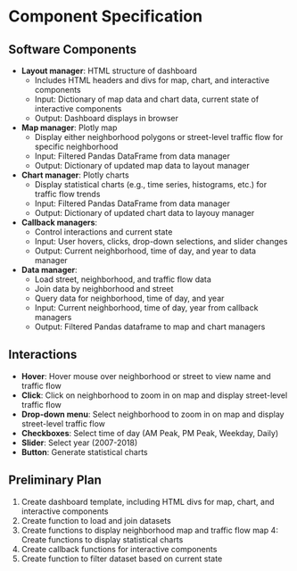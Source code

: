 # Component Specification

<!---
The document should have sections for:
* **Software components** High level description of the software components such as: *data manager*, which provides a simplified interface to your data and provides application specific features (e.g., querying data subsets); and *visualization manager*, which displays data frames as a plot. Describe at least 3 components specifying what it does, inputs it requires, and outputs it provides.
* **Interactions to accomplish use cases** Describe how the above software components interact to accomplish at least one of your use cases.
* **Preliminary plan** A list of tasks in priority order.
--->

## Software Components
* **Layout manager**: HTML structure of dashboard
    * Includes HTML headers and divs for map, chart, and interactive components
    * Input: Dictionary of map data and chart data, current state of interactive components
    * Output: Dashboard displays in browser
* **Map manager**: Plotly map
    * Display either neighborhood polygons or street-level traffic flow for specific neighborhood
    * Input: Filtered Pandas DataFrame from data manager
    * Output: Dictionary of updated map data to layout manager
* **Chart manager**: Plotly charts
    * Display statistical charts (e.g., time series, histograms, etc.) for traffic flow trends
    * Input: Filtered Pandas DataFrame from data manager
    * Output: Dictionary of updated chart data to layouy manager
* **Callback managers**:
    * Control interactions and current state
    * Input: User hovers, clicks, drop-down selections, and slider changes
    * Output: Current neighborhood, time of day, and year to data manager
* **Data manager**: 
    * Load street, neighborhood, and traffic flow data
    * Join data by neighborhood and street
    * Query data for neighborhood, time of day, and year
    * Input: Current neighborhood, time of day, year from callback managers
    * Output: Filtered Pandas dataframe to map and chart managers

## Interactions
* **Hover**: Hover mouse over neighborhood or street to view name and traffic flow
* **Click**: Click on neighborhood to zoom in on map and display street-level traffic flow
* **Drop-down menu**: Select neighborhood to zoom in on map and display street-level traffic flow
* **Checkboxes**: Select time of day (AM Peak, PM Peak, Weekday, Daily)
* **Slider**: Select year (2007-2018)
* **Button**: Generate statistical charts

## Preliminary Plan
1. Create dashboard template, including HTML divs for map, chart, and interactive components
2. Create function to load and join datasets
3. Create functions to display neighborhood map and traffic flow map
4: Create functions to display statistical charts
4. Create callback functions for interactive components
5. Create function to filter dataset based on current state
